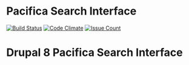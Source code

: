 # Pacifica Search Interface
[![Build Status](https://travis-ci.org/pacifica/pacifica-search.svg?branch=master)](https://travis-ci.org/pacifica/pacifica-search)
[![Code Climate](https://codeclimate.com/github/pacifica/pacifica-search/badges/gpa.svg)](https://codeclimate.com/github/pacifica/pacifica-search)
[![Issue Count](https://codeclimate.com/github/pacifica/pacifica-search/badges/issue_count.svg)](https://codeclimate.com/github/pacifica/pacifica-search)

# Drupal 8 Pacifica Search Interface
